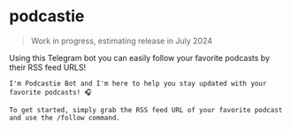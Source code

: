 # podcastie
> Work in progress, estimating release in July 2024 

Using this Telegram bot you can easily follow your favorite podcasts by their RSS feed URLS!

```
I'm Podcastie Bot and I'm here to help you stay updated with your favorite podcasts! 🎧

To get started, simply grab the RSS feed URL of your favorite podcast and use the /follow command.
```
